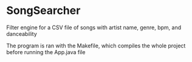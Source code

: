 # SongSearcher
Filter engine for a CSV file of songs with artist name, genre, bpm, and danceability

The program is ran with the Makefile, which compiles the whole project before running the App.java file
